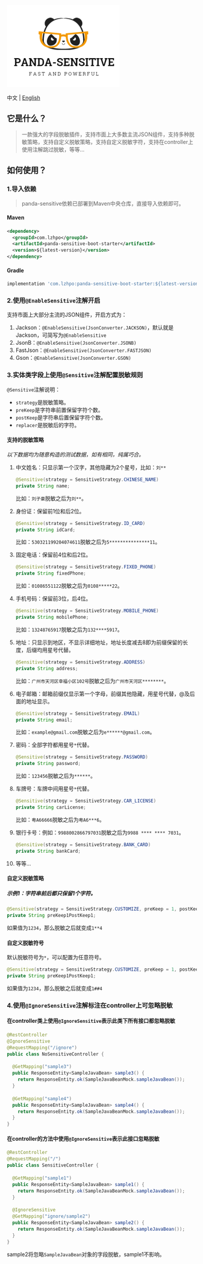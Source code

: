 ![](./docs/images/logo.png)

中文 | [English](README-EN.md)

## 它是什么？

> 一款强大的字段脱敏插件，支持市面上大多数主流JSON组件，支持多种脱敏策略，支持自定义脱敏策略，支持自定义脱敏字符，支持在controller上使用注解跳过脱敏，等等...

## 如何使用？

### 1.导入依赖

> panda-sensitive依赖已部署到Maven中央仓库，直接导入依赖即可。

#### Maven

```xml
<dependency>
  <groupId>com.lzhpo</groupId>
  <artifactId>panda-sensitive-boot-starter</artifactId>
  <version>${latest-version}</version>
</dependency>
```

#### Gradle

```groovy
implementation 'com.lzhpo:panda-sensitive-boot-starter:${latest-version}'
```

### 2.使用`@EnableSensitive`注解开启

支持市面上大部分主流的JSON组件，开启方式为：

1. Jackson：`@EnableSensitive(JsonConverter.JACKSON)`，默认就是Jackson，可简写为`@EnableSensitive`
2. JsonB：`@EnableSensitive(JsonConverter.JSONB)`
3. FastJson：`@EnableSensitive(JsonConverter.FASTJSON)`
4. Gson：`@EnableSensitive(JsonConverter.GSON)`

### 3.实体类字段上使用`@Sensitive`注解配置脱敏规则

`@Sensitive`注解说明：
- `strategy`是脱敏策略。
- `preKeep`是字符串前置保留字符个数。
- `postKeep`是字符串后置保留字符个数。
- `replacer`是脱敏后的字符。

#### 支持的脱敏策略

*以下数据均为随意构造的测试数据，如有相同，纯属巧合。*

1. 中文姓名：只显示第一个汉字，其他隐藏为2个星号，比如：`刘**`

   ```java
   @Sensitive(strategy = SensitiveStrategy.CHINESE_NAME)
   private String name;
   ```

   比如：`刘子豪`脱敏之后为`刘**`。

2. 身份证：保留前1位和后2位。

   ```java
   @Sensitive(strategy = SensitiveStrategy.ID_CARD)
   private String idCard;
   ```

   比如：`530321199204074611`脱敏之后为`5***************11`。

3. 固定电话：保留前4位和后2位。

   ```java
   @Sensitive(strategy = SensitiveStrategy.FIXED_PHONE)
   private String fixedPhone;
   ```

   比如：`01086551122`脱敏之后为`0108*****22`。

4. 手机号码：保留前3位，后4位。

   ```java
   @Sensitive(strategy = SensitiveStrategy.MOBILE_PHONE)
   private String mobilePhone;
   ```

   比如：`13248765917`脱敏之后为`132****5917`。

5. 地址：只显示到地区，不显示详细地址，地址长度减去8即为前缀保留的长度，后缀均用星号代替。

   ```java
   @Sensitive(strategy = SensitiveStrategy.ADDRESS)
   private String address;
   ```

   比如：`广州市天河区幸福小区102号`脱敏之后为`广州市天河区********`。

6. 电子邮箱：邮箱前缀仅显示第一个字母，前缀其他隐藏，用星号代替，@及后面的地址显示。

   ```java
   @Sensitive(strategy = SensitiveStrategy.EMAIL)
   private String email;
   ```

   比如：`example@gmail.com`脱敏之后为`e******@gmail.com`。

7. 密码：全部字符都用星号`*`代替。

   ```java
   @Sensitive(strategy = SensitiveStrategy.PASSWORD)
   private String password;
   ```

   比如：`123456`脱敏之后为`******`。

8. 车牌号：车牌中间用星号`*`代替。

   ```java
   @Sensitive(strategy = SensitiveStrategy.CAR_LICENSE)
   private String carLicense;
   ```

   比如：`粤A66666`脱敏之后为`粤A6***6`。

9. 银行卡号：例如：`9988002866797031`脱敏之后为`9988 **** **** 7031`。

   ```java
   @Sensitive(strategy = SensitiveStrategy.BANK_CARD)
   private String bankCard;
   ```

10. 等等...

#### 自定义脱敏策略

##### 示例1：字符串前后都只保留1个字符。

```java
@Sensitive(strategy = SensitiveStrategy.CUSTOMIZE, preKeep = 1, postKeep = 1)
private String preKeep1PostKeep1;
```

如果值为`1234`，那么脱敏之后就变成`1**4`

#### 自定义脱敏符号

默认脱敏符号为`*`，可以配置为任意符号。

```java
@Sensitive(strategy = SensitiveStrategy.CUSTOMIZE, preKeep = 1, postKeep = 1, replacer = '#')
private String preKeep1PostKeep1;
```

如果值为`1234`，那么脱敏之后就变成`1##4`

### 4.使用`@IgnoreSensitive`注解标注在controller上可忽略脱敏

#### 在controller类上使用`@IgnoreSensitive`表示此类下所有接口都忽略脱敏

```java
@RestController
@IgnoreSensitive
@RequestMapping("/ignore")
public class NoSensitiveController {

  @GetMapping("sample3")
  public ResponseEntity<SampleJavaBean> sample3() {
    return ResponseEntity.ok(SampleJavaBeanMock.sampleJavaBean());
  }

  @GetMapping("sample4")
  public ResponseEntity<SampleJavaBean> sample4() {
    return ResponseEntity.ok(SampleJavaBeanMock.sampleJavaBean());
  }
}
```

#### 在controller的方法中使用`@IgnoreSensitive`表示此接口忽略脱敏

```java
@RestController
@RequestMapping("/")
public class SensitiveController {

  @GetMapping("sample1")
  public ResponseEntity<SampleJavaBean> sample1() {
    return ResponseEntity.ok(SampleJavaBeanMock.sampleJavaBean());
  }

  @IgnoreSensitive
  @GetMapping("ignore/sample2")
  public ResponseEntity<SampleJavaBean> sample2() {
    return ResponseEntity.ok(SampleJavaBeanMock.sampleJavaBean());
  }
}
```

sample2将忽略`SampleJavaBean`对象的字段脱敏，sample1不影响。











